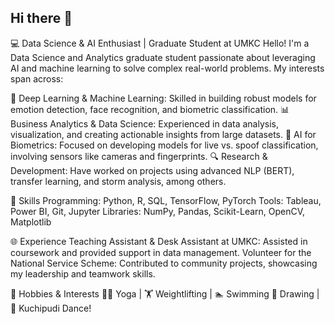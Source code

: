 ## Hi there 👋

💻 Data Science & AI Enthusiast | Graduate Student at UMKC
Hello! I'm a Data Science and Analytics graduate student passionate about leveraging AI and machine learning to solve complex real-world problems. My interests span across:

🤖 Deep Learning & Machine Learning: Skilled in building robust models for emotion detection, face recognition, and biometric classification.
📊 Business Analytics & Data Science: Experienced in data analysis, visualization, and creating actionable insights from large datasets.
🧠 AI for Biometrics: Focused on developing models for live vs. spoof classification, involving sensors like cameras and fingerprints.
🔍 Research & Development: Have worked on projects using advanced NLP (BERT), transfer learning, and storm analysis, among others.


🌟 Skills
Programming: Python, R, SQL, TensorFlow, PyTorch
Tools: Tableau, Power BI, Git, Jupyter
Libraries: NumPy, Pandas, Scikit-Learn, OpenCV, Matplotlib


🌐 Experience
Teaching Assistant & Desk Assistant at UMKC: Assisted in coursework and provided support in data management.
Volunteer for the National Service Scheme: Contributed to community projects, showcasing my leadership and teamwork skills.


🎨 Hobbies & Interests
🧘‍♀️ Yoga | 🏋️ Weightlifting | 🏊 Swimming
🎨 Drawing | 💃 Kuchipudi Dance!

